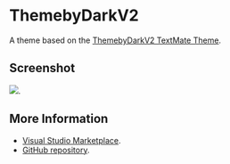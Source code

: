 # ThemebyDarkV2

A theme based on the [ThemebyDarkV2 TextMate Theme](http://colorsublime.com/theme/ThemebyDarkV2).


## Screenshot
![](https://raw.githubusercontent.com/gerane/VSCodeThemes/master/gerane.Theme-ThemebyDarkV2/screenshot.png).


## More Information
* [Visual Studio Marketplace](https://marketplace.visualstudio.com/items/gerane.Theme-ThemebyDarkV2).
* [GitHub repository](https://github.com/gerane/VSCodeThemes).
